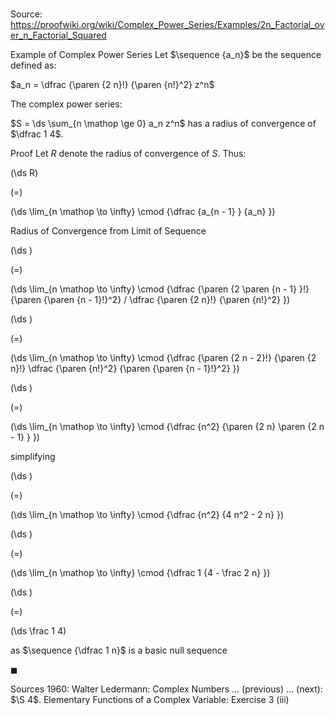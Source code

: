 # 

Source: https://proofwiki.org/wiki/Complex_Power_Series/Examples/2n_Factorial_over_n_Factorial_Squared

Example of Complex Power Series
Let $\sequence {a_n}$ be the sequence defined as:

$a_n = \dfrac {\paren {2 n}!} {\paren {n!}^2} z^n$

The complex power series:

$S = \ds \sum_{n \mathop \ge 0} a_n z^n$
has a radius of convergence of $\dfrac 1 4$.


Proof
Let $R$ denote the radius of convergence of $S$.
Thus:














\(\ds R\)

\(=\)







\(\ds \lim_{n \mathop \to \infty} \cmod {\dfrac {a_{n - 1} } {a_n} }\)





Radius of Convergence from Limit of Sequence














\(\ds \)

\(=\)







\(\ds \lim_{n \mathop \to \infty} \cmod {\dfrac {\paren {2 \paren {n - 1} }!} {\paren {\paren {n - 1}!}^2} / \dfrac {\paren {2 n}!} {\paren {n!}^2} }\)




















\(\ds \)

\(=\)







\(\ds \lim_{n \mathop \to \infty} \cmod {\dfrac {\paren {2 n - 2}!} {\paren {2 n}!} \dfrac {\paren {n!}^2} {\paren {\paren {n - 1}!}^2} }\)




















\(\ds \)

\(=\)







\(\ds \lim_{n \mathop \to \infty} \cmod {\dfrac {n^2} {\paren {2 n} \paren {2 n - 1} } }\)





simplifying














\(\ds \)

\(=\)







\(\ds \lim_{n \mathop \to \infty} \cmod {\dfrac {n^2} {4 n^2 - 2 n} }\)




















\(\ds \)

\(=\)







\(\ds \lim_{n \mathop \to \infty} \cmod {\dfrac 1 {4 - \frac 2 n} }\)




















\(\ds \)

\(=\)







\(\ds \frac 1 4\)





as $\sequence {\dfrac 1 n}$ is a basic null sequence



$\blacksquare$


Sources
1960: Walter Ledermann: Complex Numbers ... (previous) ... (next): $\S 4$. Elementary Functions of a Complex Variable: Exercise $3 \ \text {(iii)}$




